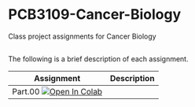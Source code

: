 # PCB3109-Cancer-Biology
Class project assignments for Cancer Biology

##

The following is a brief description of each assignment.

| Assignment | Description |
:----:|:---:
| Part.00 [![Open In Colab](https://colab.research.google.com/assets/colab-badge.svg)](https://colab.research.google.com/github/dgoppenheimer/PCB3109-Cancer-Biology/blob/master/Assignmentw/Part.00.ipynb)    |             |
